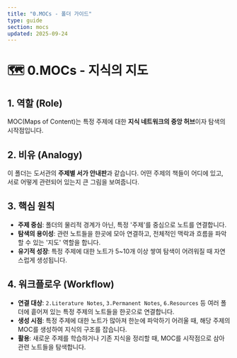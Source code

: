 ```yaml
---
title: "0.MOCs - 폴더 가이드"
type: guide
section: mocs
updated: 2025-09-24
---
```


# 🗺️ 0.MOCs - 지식의 지도

## 1. 역할 (Role)
MOC(Maps of Content)는 특정 주제에 대한 **지식 네트워크의 중앙 허브**이자 탐색의 시작점입니다.

## 2. 비유 (Analogy)
이 폴더는 도서관의 **주제별 서가 안내판**과 같습니다. 어떤 주제의 책들이 어디에 있고, 서로 어떻게 관련되어 있는지 큰 그림을 보여줍니다.

## 3. 핵심 원칙
- **주제 중심**: 폴더의 물리적 경계가 아닌, 특정 '주제'를 중심으로 노트를 연결합니다.
- **탐색의 용이성**: 관련 노트들을 한곳에 모아 연결하고, 전체적인 맥락과 흐름을 파악할 수 있는 '지도' 역할을 합니다.
- **유기적 성장**: 특정 주제에 대한 노트가 5~10개 이상 쌓여 탐색이 어려워질 때 자연스럽게 생성됩니다.

## 4. 워크플로우 (Workflow)
- **연결 대상**: `2.Literature Notes`, `3.Permanent Notes`, `6.Resources` 등 여러 폴더에 흩어져 있는 특정 주제의 노트들을 한곳으로 연결합니다.
- **생성 시점**: 특정 주제에 대한 노트가 많아져 한눈에 파악하기 어려울 때, 해당 주제의 MOC를 생성하여 지식의 구조를 잡습니다.
- **활용**: 새로운 주제를 학습하거나 기존 지식을 정리할 때, MOC를 시작점으로 삼아 관련 노트들을 탐색합니다.
